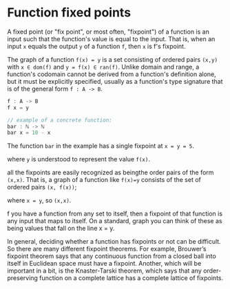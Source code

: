 # Function fixed points

A fixed point (or "fix point", or most often, "fixpoint") of a function is an input such that the function's value is equal to the input. That is, when an input `x` equals the output `y` of a function `f`, then `x` is f's fixpoint.

The graph of a function `f(x) = y` is a set consisting of ordered pairs `(x,y)` with `x ∈ dom(f)` and `y = f(x) ∈ ran(f)`. Unlike domain and range, a function's codomain cannot be derived from a function's definition alone, but it must be explicitly specified, usually as a function's type signature that is of the general form `f : A -> B`.

```js math
f : A -> B
f x = y

// example of a concrete function:
bar : ℕ -> ℕ
bar x = 10 - x
```

The function `bar` in the example has a single fixpoint at `x = y = 5`.


where `y` is understood to represent the value `f(x)`.

all the fixpoints are easily recognized as beingthe order pairs of the form `(x,x)`. That is, a graph of a function like `f(x)=y` consists of the set of ordered pairs `(x, f(x))`;

where `x = y`, so `(x,x)`.


f you have a function from any set to itself, then a fixpoint of that function is any input that maps to itself. On a standard, graph you can think of these as being values that fall on the line x = y.


In general, deciding whether a function has fixpoints or not can be difficult. So there are many different fixpoint theorems. For example, Brouwer’s fixpoint theorem says that any continuous function from a closed ball into itself in Euclidean space must have a fixpoint. Another, which will be important in a bit, is the Knaster-Tarski theorem, which says that any order-preserving function on a complete lattice has a complete lattice of fixpoints.
